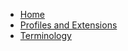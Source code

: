 
<ul class="nav navbar-nav">
  <li>
    <a href="index.html">Home</a>
  </li>
  <!-- <li class="dropdown">
    <a href="#" data-toggle="dropdown" class="dropdown-toggle">Guidance<b class="caret">
    </b>
  </a>
      <ul class="dropdown-menu">
        <li>
          <a href="general-guidance.html">General Guidance</a>
        </li>
        <li>
          <a href="clinical-notes-guidance.html">Clinical Notes Guidance</a>
        </li>
      </ul>
  </li> -->
  <li>
    <a href="profiles.html">Profiles and Extensions</a>
  </li>
  <!-- <li>
    <a href="searchparameters.html">Search Parameters and Operations</a>
  </li> -->
  <li>
    <a href="terminology.html">Terminology</a>
  </li>
  <!-- <li class="dropdown">
    <a href="#" data-toggle="dropdown" class="dropdown-toggle">Capability Statements<b class="caret">
    </b>
  </a>
      <ul class="dropdown-menu">
        <li>
          <a href="CapabilityStatement-server.html">Conformance requirements for Server</a>
        </li>
        <li>
          <a href="CapabilityStatement-client.html">Conformance requirements for Client</a>
        </li>
      </ul>
  </li>
<li>
  <a href="security.html">Security</a>
</li>
<li>
  <a href="downloads.html">Downloads</a>
</li> -->
</ul>
